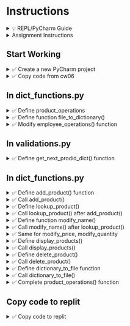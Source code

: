 # Instructions

<details>
  <summary>
    💡 REPL/PyCharm Guide
  </summary>

  - To toggle commenting, highlight the line(s) and press Ctrl + /
  - To move a statement or block of statements one indent to the right, highlight the statement(s)  press Tab
  - To move a statement or block of statements one indent to the left, highlight the statement(s)  press Shift+Tab
  - Avoid using backspaces or spaces to remove or place indents
  - REPL Comments
    - To ask the instructor a code question, highlight the line(s) of code and press Alt + / and type in your question/issue/comment and click on collapse
    - To view comments placed by the instructor click on the comment icon at the end of any highlighted code
    - If your issue is resolved, click on Resolve to remove the comment
</details>


<details>
  <summary>
    Assignment Instructions
  </summary>

- In this assignment we manage product data using complex dictionary
- Each product has three data elements - Name, Price, Quantity
- That data will be stored in a dictionary with keys name, price, qty
- All such dictionaries for each product is stored in a dictionary whose keys will be the product ID we calculate for each product
</details>


## Start Working

<details>
  <summary>
    ✅ Create a new PyCharm project
  </summary>

  - Create a new PyCharm project in a folder of your choice
  - Create a Python file - main.py
  - Inside the project create a new folder **cw07**
  - Create files dict_functions.py and validations.py
  - Download [products.bin](https://github.com/suchialex/CINS3002-CW07/blob/main/products.bin)
  - If needed, download [suchi_pretty_print](https://github.com/suchialex/pretty-print/blob/main/suchi_pretty_print.py) 
</details>

<details>
  <summary>
    ✅ Copy code from cw06
  </summary>

  - Copy main.py
  - Copy the code in validations.py from CW06
  - Change the import statement in main.py to use dict_functions module
</details>

## In dict_functions.py

<details>
  <summary>
    ✅ Define product_operations
  </summary>

  - For now place the keyword pass
</details>

<details>
  <summary>
    ✅ Define function file_to_dictionary()
  </summary>
  
  - It accepts no parameters
  - It returns the products dictionary
  - In the function body,
    - Check if there is any data in product.bin inside the cw07 folder
      - if no data, then return an empty dictionary
    - Using context manager, unpickle the contents of the file products.bin to a dictionary and store in a variable of your choice
    ⏩ Refer to 9-11
    - Print this dictionary and check contents (you may comment it out after)
    - Return this dictionary
</details>


<details>
  <summary>
    ✅ Modify employee_operations() function
  </summary>
  
  - Call the file_to_dictionary() after the pass statement
  - Print the returned dictionary
  - 📜 Execute your code to check if the dictionary is printed correctly, you may use suchi_print
</details>

## In validations.py

<details>
  <summary>
    ✅ Define get_next_prodid_dict() function
  </summary>
  
  Parameters: Dictionary<br>
  Returns: Integer<br>
  Description: This functions finds the max product ID in the dictionary and adds 1 to it and returns the next product ID in a integer format<br>

<details>
  <summary>
    🔑 Code Logic:
  </summary>

  - If dictionary is empty, return 1001 (integer, not a string)
  - Get the dictionary keys of the products dictionary and store in a variable ⏩ Refer to 9-9f
  - Get the max element from that ⏩ Refer to 7-15
  - Add 1 to the max key and return it
</details>

</details>

## In dict_functions.py

<details>
  <summary>
    ✅ Define add_product() function
  </summary>

Parameters: Dictionary  
Returns: Dictionary  
Description: We add a new product to the dictionary and return the modified dictionary.

<details>
  <summary>
    🔑 Code Logic:
  </summary> 

  - Product ID is obtained from function call to get_next_prodid_dict() 
  - Name is obtained from function calls to validate_product_name() 
  - Price is obtained from a function call to validate_price()
  - Quantity is obtained from a function call to validate_qty()
  - Using all these values create a dictionary named `new_product` with the  key/value pairs  
  "name" -> Name  
  "price" -> Price  
  "qty" -> Quantity

  - Now, to the products dictionary add a new key/value pair
    - key is the calculated product ID and
    - value is new_product dictionary
    - ⏩ Refer to 9-4a
  - Print `Added Product`
  - Return products dictionary
</details>

</details>


<details>
  <summary>
    ✅ Call add_product()
  </summary>
  
  - In product_operations() function, after the file_to_dictionary() call add_product() by passing products as the argument
</details>

<details>
  <summary>
    ✅ Define lookup_product()
  </summary>

  Parameters: Dictionary, Integer - (product dictionary, product_id)  
  Returns: Boolean (True if employee is found, False if not found)  
  Description: We check if the product ID is present in the product dictionary and if found, print all the available data elements for that product in a pretty format like this  
Name: Samsung Headset  
Price: 24.99  
Quantity: 15  

<details>
  <summary>
    🔑 Code Logic:
  </summary> 

  - Convert the user provided product ID to integer (this might raise exception if user enteres non-numeric values, so use exception handling)
  - Using in operator check if the product ID is in the dictionary   ⏩ Refer to 9-6c
  - If yes,
    - print the name, price and quantity
    - return True
  - Else
    - print `Product Not Found`
    - return False

🚩 Important: Before you print each data element, make sure that key exists for that product. ⏩ Refer to 9-6c or use the get method with the second parameter
</details>
</details>

<details>
  <summary>
    ✅ Call lookup_product() after add_product()
  </summary>

  - Get user input for the product ID that needs to be looked up
  - Call lookup_product with the products dictionary and the above product ID as arguments
  - Test your code with the most recently added product
</details>


<details>
  <summary>
    ✅ Define function modify_name()
  </summary>

  Parameters: Dictionary  
  Returns: Dictionary  
  Description: We use the lookup_product function to see if the product ID is present in our product dictionary, if yes, we get the new name from the user and modify the dictionary appropriately
  
<details>
  <summary>
    🔑 Code Logic:
  </summary>
  
  - Ask user to provide the product ID to modify name
  - Call the function lookup_product using products dictionary and the above product ID as arguments and store returned value in a variable called found
  - if found is true
    - we ask the user to give us a valid name using a call to the validate_produc_name
    - Then we find the appropriate dictionary element and modify it  ⏩ Refer to 9-4a
    - 🚩 Do not forget to change the product id to integer
    - Print `Name Modified Successfully`
  - Outside if block, return the products (optional if you are using the same name for the dictionary)
</details>
</details>


<details>
  <summary>
    ✅ Call modify_name() after lookup_product()
  </summary>

  - Call modify_name using the products dictionary as an argument
  - Print the products dictionary (you may comment it out later)
  - Test your code and make sure product name is being modified correctly
</details>


<details>
  <summary>
    ✅ Same for modify_price, modify_quantity
  </summary>

  - Do the same steps as above for modifying price and quantity
</details>


<details>
  <summary>
    ✅ Define display_products()
  </summary>

  Parameters: Dictionary  
  Returns: None  
  Description: We use a for loop to go over the product dictionary and print all data elements in a tabular format

<details>
  <summary>
    🔑 Code Logic:
  </summary>

  - Start a for loop to go over the product dictionary's keys
    - Get each product dictionary using the loop variable
    - For example each_product = <product dictionary>[<loop_variable>]
    - For example, product name would be  `each_product.get("name", "-")`
    - Do the same for other data elements, price and quantity
    - Product ID is the loop variable
  - Display all these values in a tabular format
  - You may choose column widths and alignment to fit your data

</details>

</details>


<details>
  <summary>
    ✅ Call  display_products()
  </summary>

  - Call display_products() with the products dictionary as argument
  - Test your code
</details>


<details>
  <summary>
    ✅ Define delete_product()
  </summary>

  Parameters: Dictionary  
  Returns: Dictionary  
  Description: We use the lookup_product function to see if the product ID is present in our product dictionary, if yes, we delete that product from the dictionary
  
<details>
  <summary>
    🔑 Code Logic:
  </summary>
  
  - Ask user to provide the product ID to delete
  - Call the function lookup_product using products dictionary and the above product ID as arguments and store returned value in a variable called found
  - if found is true
    - Delete the appropriate dictionary element  ⏩ Refer to 9-6a
    - 🚩 Do not forget to change the product id to integer
    - Print `Product Deleted Successfully`
  - Outside if block, return the employees (otpional if same named is used for the dictionary)
</details>
</details>



<details>
  <summary>
    ✅ Call  delete_product()
  </summary>

  - Call delete_product() with the products dictionary as argument
  - Print the products dictionary to test (you may comment it out later)
</details>


<details>
  <summary>
    ✅ Define dictionary_to_file function
  </summary>

  Parameters: Dictionary  
  Return: None 

  - Pickle the products dictionary to products.bin file in the products folder  Refer to ⏩ 9-10

</details>

<details>
  <summary>
    ✅ Call  dictionary_to_file()
  </summary>

  - Call dictionary_to_file() passing the products dictionary as argument
</details>

<details>
  <summary>
    ✅ Complete product_operations() function
  </summary>

  - Call the file_to_dictionary() function
  - Inside a while loop that runs **until user presses 0**, print menu of options, get user's choice and inside the if-elif-else blocks calls the appropriate functions
  - Outside the while loop call dictionary_to_file() function
  - Also make sure add_product is in a while loop until user presses **y or Y**
</details>


## Copy code to replit

<details>
  <summary>
    ✅ Copy code to replit
  </summary>
  
  - Copy the contents of validations.py and dict_functions.py to replit under folder cw07
  - Comment out the existing import statement and code in main function body
  - Copy and paste the import statement and code from main.py in your PyCharm Project
  - Submit the URL on Canvas assignment
</details>
